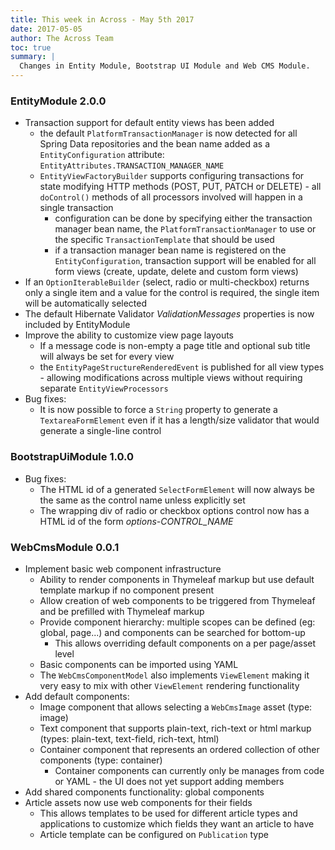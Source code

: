 ```yaml
---
title: This week in Across - May 5th 2017
date: 2017-05-05
author: The Across Team
toc: true
summary: |
  Changes in Entity Module, Bootstrap UI Module and Web CMS Module.
---
```


### EntityModule 2.0.0

- Transaction support for default entity views has been added
    - the default `PlatformTransactionManager` is now detected for all
      Spring Data repositories and the bean name added as
      a `EntityConfiguration` attribute: `EntityAttributes.TRANSACTION_MANAGER_NAME`
    - `EntityViewFactoryBuilder` supports configuring transactions for
      state modifying HTTP methods (POST, PUT, PATCH or DELETE) -
      all `doControl()` methods of all processors involved will
      happen in a single transaction
        - configuration can be done by specifying either the
          transaction manager bean name,
          the `PlatformTransactionManager` to use or the
          specific `TransactionTemplate` that should be used
        - if a transaction manager bean name is registered on
          the `EntityConfiguration`, transaction support will be
          enabled for all form views (create, update, delete and
          custom form views)
- If an `OptionIterableBuilder` (select, radio or multi-checkbox)
  returns only a single item and a value for the control is required,
  the single item will be automatically selected
- The default Hibernate Validator *ValidationMessages* properties is
  now included by EntityModule
- Improve the ability to customize view page layouts
    - If a message code is non-empty a page title and optional sub
      title will always be set for every view
    - the `EntityPageStructureRenderedEvent` is published for all view
      types - allowing modifications across multiple views without
      requiring separate `EntityViewProcessors`
- Bug fixes:
    - It is now possible to force a `String` property to generate
      a `TextareaFormElement` even if it has a length/size validator
      that would generate a single-line control

### BootstrapUiModule 1.0.0

- Bug fixes:
    - The HTML id of a generated `SelectFormElement` will now always
      be the same as the control name unless explicitly set
    - The wrapping div of radio or checkbox options control now has a
      HTML id of the form *options-CONTROL\_NAME*

### WebCmsModule 0.0.1

- Implement basic web component infrastructure
    - Ability to render components in Thymeleaf markup but use default
      template markup if no component present
    - Allow creation of web components to be triggered from Thymeleaf
      and be prefilled with Thymeleaf markup
    - Provide component hierarchy: multiple scopes can be defined (eg:
      global, page...) and components can be searched for bottom-up
        - This allows overriding default components on a per
          page/asset level
    - Basic components can be imported using YAML
    - The `WebCmsComponentModel` also implements `ViewElement` making
      it very easy to mix with other `ViewElement` rendering
      functionality
- Add default components:
    - Image component that allows selecting a `WebCmsImage` asset
      (type: image)
    - Text component that supports plain-text, rich-text or html
      markup (types: plain-text, text-field, rich-text, html)
    - Container component that represents an ordered collection of
      other components (type: container)
        - Container components can currently only be manages from code
          or YAML - the UI does not yet support adding members
- Add shared components functionality: global components
- Article assets now use web components for their fields
    - This allows templates to be used for different article types and
      applications to customize which fields they want an article to
      have
    - Article template can be configured on `Publication` type
